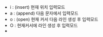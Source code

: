 - i : (insert) 현재 위치 입력모드
- a : (append) 다음 문자에서 입력모드
- o : (open) 현재 커서 다음 라인 생성 후 입력모드
- O : 현재커서에 라인 생성 후 입력모드
-